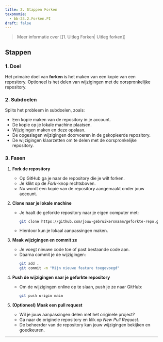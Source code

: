 ```yaml
---
title: 2. Stappen Forken
taxonomie:
  - bb-23.2.Forken.PI
draft: false
---
```


> Meer informatie over [[1. Uitleg Forken| Uitleg forken]]

## Stappen
### 1. Doel
Het primaire doel van **forken** is het maken van een kopie van een repository. Optioneel is het delen van wijzigingen met de oorspronkelijke repository.

### 2. Subdoelen
Splits het probleem in subdoelen, zoals:
  - Een kopie maken van de repository in je account.
  - De kopie op je lokale machine plaatsen.
  - Wijzigingen maken en deze opslaan.
  - De opgeslagen wijzigingen doorvoeren in de gekopieerde repository.
  - De wijzigingen klaarzetten om te delen met de oorspronkelijke repository.

### 3. Fasen
1. **Fork de repository**  
   - Op GitHub ga je naar de repository die je wilt forken.  
   - Je klikt op de *Fork*-knop rechtsboven.  
   - Nu wordt een kopie van de repository aangemaakt onder jouw account.  

2. **Clone naar je lokale machine**  
   - Je haalt de geforkte repository naar je eigen computer met:  
     ```sh
     git clone https://github.com/jouw-gebruikersnaam/geforkte-repo.git
     ```
   - Hierdoor kun je lokaal aanpassingen maken.  

3. **Maak wijzigingen en commit ze**  
   - Je voegt nieuwe code toe of past bestaande code aan.  
   - Daarna commit je de wijzigingen:  
     ```sh
     git add .
     git commit -m "Mijn nieuwe feature toegevoegd"
     ```

4. **Push de wijzigingen naar je geforkte repository**  
   - Om de wijzigingen online op te slaan, push je ze naar GitHub:  
     ```sh
     git push origin main
     ```
   
5. **(Optioneel) Maak een pull request**  
   - Wil je jouw aanpassingen delen met het originele project?  
   - Ga naar de originele repository en klik op *New Pull Request*.  
   - De beheerder van de repository kan jouw wijzigingen bekijken en goedkeuren.  

---